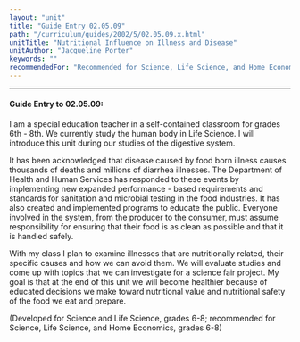 ```yaml
---
layout: "unit"
title: "Guide Entry 02.05.09"
path: "/curriculum/guides/2002/5/02.05.09.x.html"
unitTitle: "Nutritional Influence on Illness and Disease"
unitAuthor: "Jacqueline Porter"
keywords: ""
recommendedFor: "Recommended for Science, Life Science, and Home Economics, grades 6-8."
---
```

<body>
<hr/>
<h4>
Guide Entry to 02.05.09:
</h4>
<p>
I am a special education teacher in a self-contained classroom for grades 6th - 8th. We currently study the human body in Life Science. I will introduce this unit during our studies of the digestive system.
</p>
<p>
It has been acknowledged that disease caused by food born illness causes thousands of deaths and millions of diarrhea illnesses. The Department of Health and Human Services has responded to these events by implementing new expanded performance - based requirements and standards for sanitation and microbial testing in the food industries. It has also created and implemented programs to educate the public. Everyone involved in the system, from the producer to the consumer, must assume responsibility for ensuring that their food is as clean as possible and that it is handled safely.
</p>
<p>
With my class I plan to examine illnesses that are nutritionally related, their specific causes and how we can avoid them. We will evaluate studies and come up with topics that we can investigate for a science fair project. My goal is that at the end of this unit we will become healthier because of educated decisions we make toward nutritional value and nutritional safety of the food we eat and prepare.
</p>
<p>
(Developed for Science and Life Science, grades 6-8; recommended for Science, Life Science, and Home Economics, grades 6-8)
</p>
</body>
